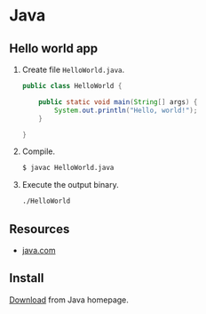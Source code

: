 # Java


## Hello world app


1. Create file `HelloWorld.java`.
    ```java
    public class HelloWorld {

        public static void main(String[] args) {
            System.out.println("Hello, world!");
        }

    }
    ```
2. Compile.
    ```sh
    $ javac HelloWorld.java
    ```
3. Execute the output binary.
    ```sh
    ./HelloWorld
    ```


## Resources

- [java.com](https://www.java.com/)


## Install

[Download](https://www.java.com/en/download/) from Java homepage.
